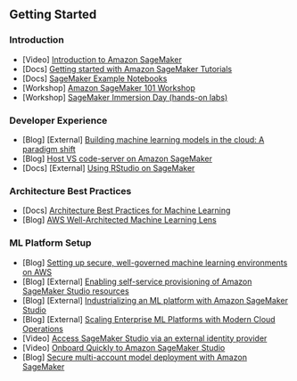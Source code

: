 ## Getting Started

### Introduction
- [Video] [Introduction to Amazon SageMaker](https://www.youtube.com/watch?v=Qv_Tr_BCFCQ)
- [Docs] [Getting started with Amazon SageMaker Tutorials](https://aws.amazon.com/sagemaker/getting-started/)
- [Docs] [SageMaker Example Notebooks](https://sagemaker-examples.readthedocs.io/en/latest/)
- [Workshop] [Amazon SageMaker 101 Workshop](https://catalog.us-east-1.prod.workshops.aws/workshops/0c6b8a23-b837-4e0f-b2e2-4a3ffd7d645b/en-US)
- [Workshop] [SageMaker Immersion Day (hands-on labs)](https://catalog.us-east-1.prod.workshops.aws/workshops/63069e26-921c-4ce1-9cc7-dd882ff62575/en-US)

### Developer Experience
- [Blog] [External] [Building machine learning models in the cloud: A paradigm shift](https://towardsdatascience.com/building-machine-learning-models-in-the-cloud-a-paradigm-shift-ff7dbbc39312)
- [Blog] [Host VS code-server on Amazon SageMaker](https://aws.amazon.com/blogs/machine-learning/host-code-server-on-amazon-sagemaker/)
- [Docs] [External] [Using RStudio on SageMaker](https://www.rstudio.com/sagemaker/)

### Architecture Best Practices
- [Docs] [Architecture Best Practices for Machine Learning](https://aws.amazon.com/architecture/machine-learning/)
- [Blog] [AWS Well-Architected Machine Learning Lens](https://aws.amazon.com/blogs/architecture/introducing-the-new-aws-well-architected-machine-learning-lens/)

### ML Platform Setup
- [Blog] [Setting up secure, well-governed machine learning environments on AWS](https://aws.amazon.com/blogs/mt/setting-up-machine-learning-environments-aws/)
- [Blog] [External] [Enabling self-service provisioning of Amazon SageMaker Studio resources](https://towardsdatascience.com/enabling-self-service-provisioning-of-amazon-sagemaker-studio-resources-7ac017925016)
- [Blog] [External] [Industrializing an ML platform with Amazon SageMaker Studio](https://towardsdatascience.com/industrializing-an-ml-platform-with-amazon-sagemaker-studio-91b597802afe)
- [Blog] [External] [Scaling Enterprise ML Platforms with Modern Cloud Operations](https://towardsdatascience.com/scaling-enterprise-mlops-delivery-with-modern-cloud-operations-6888d7218be5)
- [Video] [Access SageMaker Studio via an external identity provider](https://www.youtube.com/watch?v=9CnFrSqvXYM)
- [Video] [Onboard Quickly to Amazon SageMaker Studio](https://www.youtube.com/watch?v=wiDHCWVrjCU)
- [Blog] [Secure multi-account model deployment with Amazon SageMaker](https://aws.amazon.com/blogs/machine-learning/part-1-secure-multi-account-model-deployment-with-amazon-sagemaker/)
